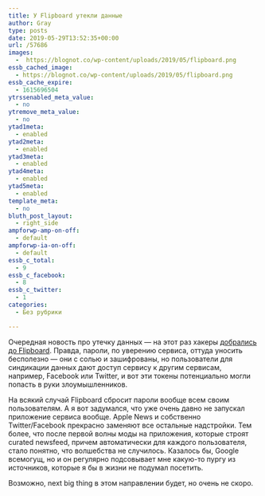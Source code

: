 ```yaml
---
title: У Flipboard утекли данные
author: Gray
type: posts
date: 2019-05-29T13:52:35+00:00
url: /57686
images:
  -  https://blognot.co/wp-content/uploads/2019/05/flipboard.png
essb_cached_image:
  - https://blognot.co/wp-content/uploads/2019/05/flipboard.png
essb_cache_expire:
  - 1615696504
ytrssenabled_meta_value:
  - no
ytremove_meta_value:
  - no
ytad1meta:
  - enabled
ytad2meta:
  - enabled
ytad3meta:
  - enabled
ytad4meta:
  - enabled
ytad5meta:
  - enabled
template_meta:
  - no
bluth_post_layout:
  - right_side
ampforwp-amp-on-off:
  - default
ampforwp-ia-on-off:
  - default
essb_c_total:
  - 9
essb_c_facebook:
  - 8
essb_c_twitter:
  - 1
categories:
  - Без рубрики

---
```








Очередная новость про утечку данных — на этот раз хакеры [добрались до Flipboard][1]. Правда, пароли, по уверению сервиса, оттуда уносить бесполезно — они с солью и зашифрованы, но пользователи для синдикации данных дают доступ сервису к другим сервисам, например, Facebook или Twitter, и вот эти токены потенциально могли попасть в руки злоумышленников. 

На всякий случай Flipboard сбросит пароли вообще всем своим пользователям. А я вот задумался, что уже очень давно не запускал приложение сервиса вообще. Apple News и собственно Twitter/Facebook прекрасно заменяют все остальные надстройки. Тем более, что после первой волны моды на приложения, которые строят curated newsfeed, причем автоматически для каждого пользователя, стало понятно, что волшебства не случилось. Казалось бы, Google всемогущ, но и он регулярно подсовывает мне какую-то пургу из источников, которые я бы в жизни не подумал посетить.

Возможно, next big thing в этом направлении будет, но очень не скоро.

 [1]: https://www.zdnet.com/article/flipboard-says-hackers-stole-user-details/